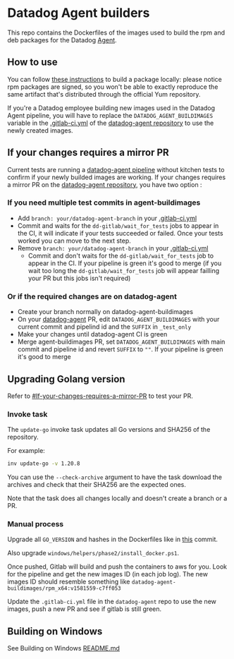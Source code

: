 # Datadog Agent builders

This repo contains the Dockerfiles of the images used to build the rpm and deb
packages for the Datadog [Agent][agent].

## How to use

You can follow [these instructions][agent-omnibus] to build a package locally:
please notice rpm packages are signed, so you won't be able to exactly reproduce
the same artifact that's distributed through the official Yum repository.

If you're a Datadog employee building new images used in the Datadog Agent
pipeline, you will have to replace the `DATADOG_AGENT_BUILDIMAGES` variable
in the [.gitlab-ci.yml](https://github.com/DataDog/datadog-agent/blob/master/.gitlab-ci.yml)
of the [datadog-agent repository][agent] to use the newly created images.

## If your changes requires a mirror PR

Current tests are running a [datadog-agent pipeline][agent] without kitchen 
tests to confirm if your newly builded images are working. If your changes requires
a mirror PR on the [datadog-agent repository][agent], you have two option :
### If you need multiple test commits in agent-buildimages
  - Add `branch: your/datadog-agent-branch` in your [.gitlab-ci.yml](https://github.com/DataDog/datadog-agent-buildimages/blob/fcc4843103d3bfdb976da845133ad3edc48754b2/.gitlab-ci.yml#L261-L263)
  - Commit and waits for the `dd-gitlab/wait_for_tests` jobs to appear in the CI, it will indicate if your tests succeeded or failed.
    Once your tests worked you can move to the next step.
  - Remove `branch: your/datadog-agent-branch` in your [.gitlab-ci.yml](https://github.com/DataDog/datadog-agent-buildimages/blob/fcc4843103d3bfdb976da845133ad3edc48754b2/.gitlab-ci.yml#L261-L263)
    - Commit and don't waits for the `dd-gitlab/wait_for_tests` job to appear in the CI. 
      If your pipeline is green it's good to merge (if you wait too long the `dd-gitlab/wait_for_tests` job will appear failling your PR but this jobs isn't required)
### Or if the required changes are on datadog-agent
  - Create your branch normally on datadog-agent-buildimages
  - On your [datadog-agent][agent] PR, edit `DATADOG_AGENT_BUILDIMAGES` with your current commit and pipelind id and the `SUFFIX` in `_test_only`
  - Make your changes until datadog-agent CI is green
  - Merge agent-buildimages PR, set `DATADOG_AGENT_BUILDIMAGES` with main commit and pipeline id and revert `SUFFIX` to `""`.
    If your pipeline is green it's good to merge

[agent]: https://github.com/DataDog/datadog-agent
[agent-omnibus]: https://github.com/DataDog/datadog-agent/blob/master/docs/dev/agent_omnibus.md

## Upgrading Golang version

Refer to [#If-your-changes-requires-a-mirror-PR](#markdown-header-If-your-changes-requires-a-mirror-PR) to test your PR.

### Invoke task
The `update-go` invoke task updates all Go versions and SHA256 of the repository.

For example:
```sh
inv update-go -v 1.20.8
```
You can use the `--check-archive` argument to have the task download the archives and check that
their SHA256 are the expected ones.

Note that the task does all changes locally and doesn't create a branch or a PR.

### Manual process
Upgrade all `GO_VERSION` and hashes in the Dockerfiles like in
[this](https://github.com/DataDog/datadog-agent-buildimages/commit/4fdacd48725fdbab84d8fc0e27f9fc23ac5e7d9a) commit.

Also upgrade `windows/helpers/phase2/install_docker.ps1`.

Once pushed, Gitlab will build and push the containers to aws for you. Look for
the pipeline and get the new images ID (in each job log). The
new images ID should resemble something like
`datadog-agent-buildimages/rpm_x64:v1581559-c7ff053`

Update the `.gitlab-ci.yml` file in the `datadog-agent` repo to use the new images,
push a new PR and see if gitlab is still green.

## Building on Windows
See Building on Windows [README.md](windows/README.md)
